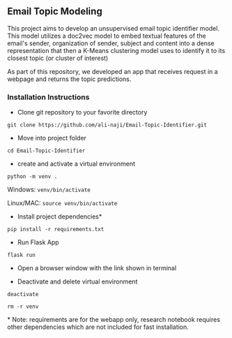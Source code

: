 ## Email Topic Modeling

This project aims to develop an unsupervised email topic identifier model. This model utilizes a doc2vec model to embed textual features of the email's sender, organization of sender, subject and content into a dense representation that then a K-Means clustering model uses to identify it to its closest topic (or cluster of interest)

As part of this repository, we developed an app that receives request in a webpage and returns the topic predictions.

### Installation Instructions

- Clone git repository to your favorite directory

`git clone https://github.com/ali-naji/Email-Topic-Identifier.git`

- Move into project folder

`cd Email-Topic-Identifier`

- create and activate a virtual environment

`python -m venv .`

Windows: `venv/bin/activate`

Linux/MAC: `source venv/bin/activate`

- Install project dependencies\*

`pip install -r requirements.txt`

- Run Flask App

`flask run`

- Open a browser window with the link shown in terminal

- Deactivate and delete virtual environment

`deactivate`

`rm -r venv`

\* Note: requirements are for the webapp only, research notebook requires other dependencies which are not included for fast installation.

